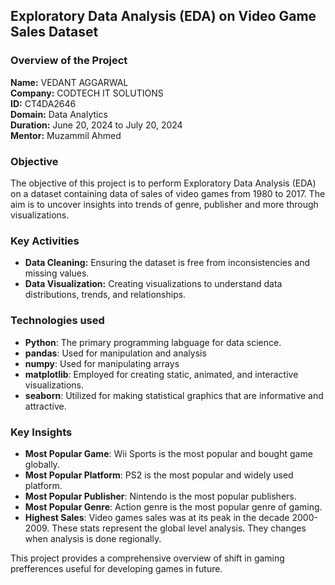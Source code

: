 ## Exploratory Data Analysis (EDA) on Video Game Sales Dataset

### Overview of the Project

**Name:** VEDANT AGGARWAL <br>
**Company:** CODTECH IT SOLUTIONS <br>
**ID:** CT4DA2646 <br>
**Domain:** Data Analytics <br>
**Duration:** June 20, 2024 to July 20, 2024 <br>
**Mentor:** Muzammil Ahmed

### Objective

The objective of this project is to perform Exploratory Data Analysis (EDA) on a dataset containing data of sales of video games from 1980 to 2017. The aim is to uncover insights into trends of genre, publisher and more through visualizations.

### Key Activities

- **Data Cleaning:** Ensuring the dataset is free from inconsistencies and missing values.
- **Data Visualization:** Creating visualizations to understand data distributions, trends, and relationships.

### Technologies used
- **Python**: The primary programming labguage for data science.
- **pandas**: Used for manipulation and analysis
- **numpy**: Used for manipulating arrays
- **matplotlib**: Employed for creating static, animated, and interactive visualizations.
- **seaborn**: Utilized for making statistical graphics that are informative and attractive.

### Key Insights
- **Most Popular Game**: Wii Sports is the most popular and bought game globally.
- **Most Popular Platform**: PS2 is the most popular and widely used platform.
- **Most Popular Publisher**: Nintendo is the most popular publishers.
- **Most Popular Genre**: Action genre is the most popular genre of gaming.
- **Highest Sales**: Video games sales was at its peak in the decade 2000-2009.
These stats represent the global level analysis. They changes when analysis is done regionally.

This project provides a comprehensive overview of shift in gaming prefferences useful for developing games in future.
